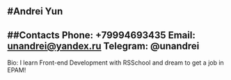 #Andrei Yun
---
**##Contacts**
**Phone: +79994693435**
**Email: unandrei@yandex.ru**
**Telegram: @unandrei**
---
Bio:
I learn Front-end Development with RSSchool and dream to get a job in EPAM!